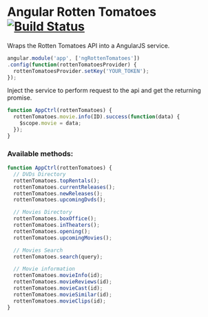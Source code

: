 Angular Rotten Tomatoes [![Build Status](https://api.travis-ci.org/hilios/angular-rotten-tomatoes.svg)](https://travis-ci.org/hilios/angular-rotten-tomatoes)
=======================

Wraps the Rotten Tomatoes API into a AngularJS service.

```js
angular.module('app', ['ngRottenTomatoes'])
.config(function(rottenTomatoesProvider) {
  rottenTomatoesProvider.setKey('YOUR_TOKEN');
});
```

Inject the service to perform request to the api and get the returning promise.

```js
function AppCtrl(rottenTomatoes) {
  rottenTomatoes.movie.info(ID).success(function(data) {
    $scope.movie = data;
  });
}
```

### Available methods:

```js
function AppCtrl(rottenTomatoes) {
  // DVDs Directory
  rottenTomatoes.topRentals();
  rottenTomatoes.currentReleases();
  rottenTomatoes.newReleases();
  rottenTomatoes.upcomingDvds();

  // Movies Directory
  rottenTomatoes.boxOffice();
  rottenTomatoes.inTheaters();
  rottenTomatoes.opening();
  rottenTomatoes.upcomingMovies();

  // Movies Search
  rottenTomatoes.search(query);

  // Movie information
  rottenTomatoes.movieInfo(id);
  rottenTomatoes.movieReviews(id);
  rottenTomatoes.movieCast(id);
  rottenTomatoes.movieSimilar(id);
  rottenTomatoes.movieClips(id);
}
```
